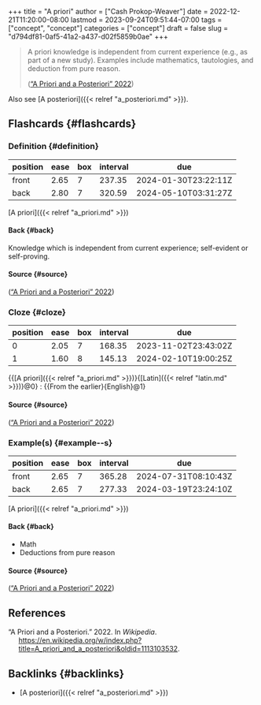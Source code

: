 +++
title = "A priori"
author = ["Cash Prokop-Weaver"]
date = 2022-12-21T11:20:00-08:00
lastmod = 2023-09-24T09:51:44-07:00
tags = ["concept", "concept"]
categories = ["concept"]
draft = false
slug = "d794df81-0af5-41a2-a437-d02f5859b0ae"
+++

> A priori knowledge is independent from current experience (e.g., as part of a new study). Examples include mathematics, tautologies, and deduction from pure reason.
>
> (<a href="#citeproc_bib_item_1">“A Priori and a Posteriori” 2022</a>)

Also see [A posteriori]({{< relref "a_posteriori.md" >}}).


## Flashcards {#flashcards}


### Definition {#definition}

| position | ease | box | interval | due                  |
|----------|------|-----|----------|----------------------|
| front    | 2.65 | 7   | 237.35   | 2024-01-30T23:22:11Z |
| back     | 2.80 | 7   | 320.59   | 2024-05-10T03:31:27Z |

[A priori]({{< relref "a_priori.md" >}})


#### Back {#back}

Knowledge which is independent from current experience; self-evident or self-proving.


#### Source {#source}

(<a href="#citeproc_bib_item_1">“A Priori and a Posteriori” 2022</a>)


### Cloze {#cloze}

| position | ease | box | interval | due                  |
|----------|------|-----|----------|----------------------|
| 0        | 2.05 | 7   | 168.35   | 2023-11-02T23:43:02Z |
| 1        | 1.60 | 8   | 145.13   | 2024-02-10T19:00:25Z |

{{[A priori]({{< relref "a_priori.md" >}})}{[Latin]({{< relref "latin.md" >}})}@0} : {{From the earlier}{English}@1}


#### Source {#source}

(<a href="#citeproc_bib_item_1">“A Priori and a Posteriori” 2022</a>)


### Example(s) {#example--s}

| position | ease | box | interval | due                  |
|----------|------|-----|----------|----------------------|
| front    | 2.65 | 7   | 365.28   | 2024-07-31T08:10:43Z |
| back     | 2.65 | 7   | 277.33   | 2024-03-19T23:24:10Z |

[A priori]({{< relref "a_priori.md" >}})


#### Back {#back}

-   Math
-   Deductions from pure reason


#### Source {#source}

(<a href="#citeproc_bib_item_1">“A Priori and a Posteriori” 2022</a>)

## References

<style>.csl-entry{text-indent: -1.5em; margin-left: 1.5em;}</style><div class="csl-bib-body">
  <div class="csl-entry"><a id="citeproc_bib_item_1"></a>“A Priori and a Posteriori.” 2022. In <i>Wikipedia</i>. <a href="https://en.wikipedia.org/w/index.php?title=A_priori_and_a_posteriori&oldid=1113103532">https://en.wikipedia.org/w/index.php?title=A_priori_and_a_posteriori&#38;oldid=1113103532</a>.</div>
</div>


## Backlinks {#backlinks}

-   [A posteriori]({{< relref "a_posteriori.md" >}})
